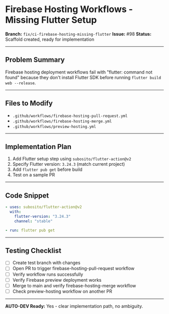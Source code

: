 # Firebase Hosting Workflows - Missing Flutter Setup

**Branch:** `fix/ci-firebase-hosting-missing-flutter`
**Issue:** #98
**Status:** Scaffold created, ready for implementation

---

## Problem Summary

Firebase hosting deployment workflows fail with "flutter: command not found" because they don't install Flutter SDK before running `flutter build web --release`.

---

## Files to Modify

- `.github/workflows/firebase-hosting-pull-request.yml`
- `.github/workflows/firebase-hosting-merge.yml`
- `.github/workflows/preview-hosting.yml`

---

## Implementation Plan

1. Add Flutter setup step using `subosito/flutter-action@v2`
2. Specify Flutter version: `3.24.3` (match current project)
3. Add `flutter pub get` before build
4. Test on a sample PR

---

## Code Snippet

```yaml
- uses: subosito/flutter-action@v2
  with:
    flutter-version: "3.24.3"
    channel: "stable"

- run: flutter pub get
```

---

## Testing Checklist

- [ ] Create test branch with changes
- [ ] Open PR to trigger firebase-hosting-pull-request workflow
- [ ] Verify workflow runs successfully
- [ ] Verify Firebase preview deployment works
- [ ] Merge to main and verify firebase-hosting-merge workflow
- [ ] Check preview-hosting workflow on another PR

---

**AUTO-DEV Ready:** Yes - clear implementation path, no ambiguity.
